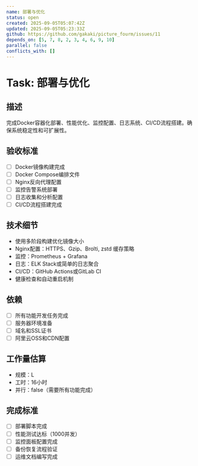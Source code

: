 ```yaml
---
name: 部署与优化
status: open
created: 2025-09-05T05:07:42Z
updated: 2025-09-05T05:23:33Z
github: https://github.com/gakaki/picture_fourm/issues/11
depends_on: [5, 7, 8, 2, 3, 4, 6, 9, 10]
parallel: false
conflicts_with: []
---
```


# Task: 部署与优化

## 描述
完成Docker容器化部署、性能优化、监控配置、日志系统、CI/CD流程搭建。确保系统稳定性和可扩展性。

## 验收标准
- [ ] Docker镜像构建完成
- [ ] Docker Compose编排文件
- [ ] Nginx反向代理配置
- [ ] 监控告警系统部署
- [ ] 日志收集和分析配置
- [ ] CI/CD流程搭建完成

## 技术细节
- 使用多阶段构建优化镜像大小
- Nginx配置：HTTPS、Gzip、Brolti, zstd 缓存策略
- 监控：Prometheus + Grafana
- 日志：ELK Stack或简单的日志聚合
- CI/CD：GitHub Actions或GitLab CI
- 健康检查和自动重启机制

## 依赖
- [ ] 所有功能开发任务完成
- [ ] 服务器环境准备
- [ ] 域名和SSL证书
- [ ] 阿里云OSS和CDN配置

## 工作量估算
- 规模：L
- 工时：16小时
- 并行：false（需要所有功能完成）

## 完成标准
- [ ] 部署脚本完成
- [ ] 性能测试达标（1000并发）
- [ ] 监控面板配置完成
- [ ] 备份恢复流程验证
- [ ] 运维文档编写完成
